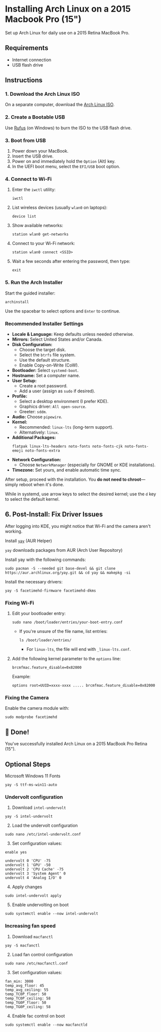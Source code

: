# Installing Arch Linux on a 2015 Macbook Pro (15")

Set up Arch Linux for daily use on a 2015 Retina MacBook Pro.

## Requirements

- Internet connection  
- USB flash drive

## Instructions

### 1. Download the Arch Linux ISO

On a separate computer, download the [Arch Linux ISO](https://www.archlinux.org/download/).

### 2. Create a Bootable USB

Use [Rufus](https://rufus.ie/en/) (on Windows) to burn the ISO to the USB flash drive.

### 3. Boot from USB

1. Power down your MacBook.  
2. Insert the USB drive.  
3. Power on and immediately hold the `Option` (Alt) key.  
4. In the UEFI boot menu, select the `EFI/USB` boot option.
    
### 4. Connect to Wi-Fi

1. Enter the `iwctl` utility:
   ```
   iwctl
   ```
2. List wireless devices (usually `wlan0` on laptops):
   ```
   device list
   ```
3. Show available networks:
   ```
   station wlan0 get-networks
   ```
4. Connect to your Wi-Fi network:
   ```
   station wlan0 connect <SSID>
   ```
5. Wait a few seconds after entering the password, then type:
   ```
   exit
   ```
### 5. Run the Arch Installer

Start the guided installer:
```
archinstall
```

Use the spacebar to select options and `Enter` to continue.

### Recommended Installer Settings

- **Locale & Language:** Keep defaults unless needed otherwise.  
- **Mirrors:** Select United States and/or Canada.  
- **Disk Configuration:**
  - Choose the target disk.
  - Select the `btrfs` file system.
  - Use the default structure.
  - Enable Copy-on-Write (CoW).
- **Bootloader:** Select `systemd-boot`.
- **Hostname:** Set a computer name.
- **User Setup:**
  - Create a root password.
  - Add a user (assign as `sudo` if desired).
- **Profile:**
  - Select a desktop environment (I prefer KDE).
  - Graphics driver: `All open-source`.
  - Greeter: `sddm`.
- **Audio:** Choose `pipewire`.
- **Kernel:** 
  - Recommended: `linux-lts` (long-term support).
  - Alternatively: `linux`.
- **Additional Packages:**
  ```
  flatpak linux-lts-headers noto-fonts noto-fonts-cjk noto-fonts-emoji noto-fonts-extra
  ```
- **Network Configuration:**
  - Choose `NetworkManager` (especially for GNOME or KDE installations).
- **Timezone:** Set yours, and enable automatic time sync.

After setup, proceed with the installation. You **do not need to chroot**—simply reboot when it's done.

While in systemd, use arrow keys to select the desired kernel; use the `d` key to select the default kernel.

## 6. Post-Install: Fix Driver Issues

After logging into KDE, you might notice that Wi-Fi and the camera aren't working.

Install [`yay`](https://github.com/Jguer/yay) (AUR Helper)

`yay` downloads packages from AUR (Arch User Repository)

Install yay with the following commands:
```
sudo pacman -S --needed git base-devel && git clone https://aur.archlinux.org/yay.git && cd yay && makepkg -si
```

Install the necessary drivers:
```
yay -S facetimehd-firmware facetimehd-dkms
```
### Fixing Wi-Fi

1. Edit your bootloader entry:
   ```
   sudo nano /boot/loader/entries/your-boot-entry.conf
   ```
   - If you're unsure of the file name, list entries:
     ```
     ls /boot/loader/entries/
     ```
     - For `linux-lts`, the file will end with `_linux-lts.conf`.

2. Add the following kernel parameter to the `options` line:
   ```
   brcmfmac.feature_disable=0x82000
   ```
   Example:
   ```
   options root=UUID=xxxx-xxxx ..... brcmfmac.feature_disable=0x82000
   ```
### Fixing the Camera

Enable the camera module with:
```
sudo modprobe facetimehd
```

## 🎉 Done!

You've successfully installed Arch Linux on a 2015 MacBook Pro Retina (15").

## Optional Steps

Microsoft Windows 11 Fonts
```
yay -S ttf-ms-win11-auto
```
### Undervolt configuration
1. Download `intel-undervolt`
```
yay -S intel-undervolt
```
2. Load the undervolt configuration
```
sudo nano /etc/intel-undervolt.conf
```
3. Set configuration values:
```
enable yes

undervolt 0 'CPU' -75
undervolt 1 'GPU' -50
undervolt 2 'CPU Cache' -75
undervolt 3 'System Agent' 0
undervolt 4 'Analog I/O' 0
```
4. Apply changes
```
sudo intel-undervolt apply
```
5. Enable undervolting on boot
```
sudo systemctl enable --now intel-undervolt
```
### Increasing fan speed
1. Download `macfanctl`
```
yay -S macfanctl
```
2. Load fan control configuration
```
sudo nano /etc/macfanctl.conf
```
3. Set configuration values:
```
fan_min: 3000
temp_avg_floor: 45
temp_avg_ceiling: 55
temp_TC0P_floor: 50
temp_TC0P_ceiling: 58
temp_TG0P_floor: 50
temp_TG0P_ceiling: 58
```
4. Enable fac control on boot
```
sudo systemctl enable --now macfanctld
```

